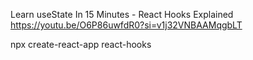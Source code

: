 Learn useState In 15 Minutes - React Hooks Explained
https://youtu.be/O6P86uwfdR0?si=v1j32VNBAAMqgbLT

npx create-react-app react-hooks